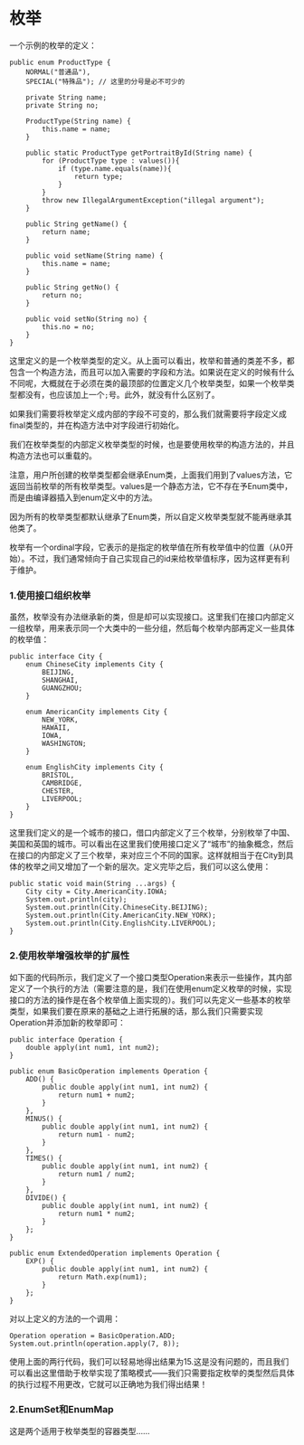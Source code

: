 # 枚举

一个示例的枚举的定义：

    public enum ProductType {
        NORMAL("普通品"),
        SPECIAL("特殊品"); // 这里的分号是必不可少的

        private String name;
        private String no;

        ProductType(String name) {
            this.name = name;
        }

        public static ProductType getPortraitById(String name) {
            for (ProductType type : values()){
                if (type.name.equals(name)){
                    return type;
                }
            }
            throw new IllegalArgumentException("illegal argument");
        }

        public String getName() {
            return name;
        }

        public void setName(String name) {
            this.name = name;
        }

        public String getNo() {
            return no;
        }

        public void setNo(String no) {
            this.no = no;
        }
    }

这里定义的是一个枚举类型的定义。从上面可以看出，枚举和普通的类差不多，都包含一个构造方法，而且可以加入需要的字段和方法。如果说在定义的时候有什么不同呢，大概就在于必须在类的最顶部的位置定义几个枚举类型，如果一个枚举类型都没有，也应该加上一个`;`号。此外，就没有什么区别了。

如果我们需要将枚举定义成内部的字段不可变的，那么我们就需要将字段定义成final类型的，并在构造方法中对字段进行初始化。

我们在枚举类型的内部定义枚举类型的时候，也是要使用枚举的构造方法的，并且构造方法也可以重载的。

注意，用户所创建的枚举类型都会继承Enum类，上面我们用到了values方法，它返回当前枚举的所有枚举类型。values是一个静态方法，它不存在予Enum类中，而是由编译器插入到enum定义中的方法。

因为所有的枚举类型都默认继承了Enum类，所以自定义枚举类型就不能再继承其他类了。

枚举有一个ordinal字段，它表示的是指定的枚举值在所有枚举值中的位置（从0开始）。不过，我们通常倾向于自己实现自己的id来给枚举值标序，因为这样更有利于维护。

### 1.使用接口组织枚举

虽然，枚举没有办法继承新的类，但是却可以实现接口。这里我们在接口内部定义一组枚举，用来表示同一个大类中的一些分组，然后每个枚举内部再定义一些具体的枚举值：

    public interface City {
        enum ChineseCity implements City {
            BEIJING,
            SHANGHAI,
            GUANGZHOU;
        }

        enum AmericanCity implements City {
            NEW_YORK,
            HAWAII,
            IOWA,
            WASHINGTON;
        }

        enum EnglishCity implements City {
            BRISTOL,
            CAMBRIDGE,
            CHESTER,
            LIVERPOOL;
        }
    }

这里我们定义的是一个城市的接口，借口内部定义了三个枚举，分别枚举了中国、美国和英国的城市。可以看出在这里我们使用接口定义了“城市”的抽象概念，然后在接口的内部定义了三个枚举，来对应三个不同的国家。这样就相当于在City到具体的枚举之间又增加了一个新的层次。定义完毕之后，我们可以这么使用：

    public static void main(String ...args) {
        City city = City.AmericanCity.IOWA;
        System.out.println(city);
        System.out.println(City.ChineseCity.BEIJING);
        System.out.println(City.AmericanCity.NEW_YORK);
        System.out.println(City.EnglishCity.LIVERPOOL);
    }

### 2.使用枚举增强枚举的扩展性

如下面的代码所示，我们定义了一个接口类型Operation来表示一些操作，其内部定义了一个执行的方法（需要注意的是，我们在使用enum定义枚举的时候，实现接口的方法的操作是在各个枚举值上面实现的）。我们可以先定义一些基本的枚举类型，如果我们要在原来的基础之上进行拓展的话，那么我们只需要实现Operation并添加新的枚举即可：

    public interface Operation {
        double apply(int num1, int num2);
    }

    public enum BasicOperation implements Operation {
        ADD() {
            public double apply(int num1, int num2) {
                return num1 + num2;
            }
        },
        MINUS() {
            public double apply(int num1, int num2) {
                return num1 - num2;
            }
        },
        TIMES() {
            public double apply(int num1, int num2) {
                return num1 / num2;
            }
        },
        DIVIDE() {
            public double apply(int num1, int num2) {
                return num1 * num2;
            }
        };
    }

    public enum ExtendedOperation implements Operation {
        EXP() {
            public double apply(int num1, int num2) {
                return Math.exp(num1);
            }
        };
    }

对以上定义的方法的一个调用：

    Operation operation = BasicOperation.ADD;
    System.out.println(operation.apply(7, 8));

使用上面的两行代码，我们可以轻易地得出结果为15.这是没有问题的，而且我们可以看出这里借助于枚举实现了策略模式——我们只需要指定枚举的类型然后具体的执行过程不用更改，它就可以正确地为我们得出结果！

### 2.EnumSet和EnumMap

这是两个适用于枚举类型的容器类型……

